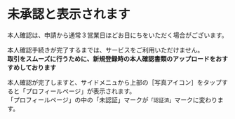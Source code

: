 # 未承認と表示されます

本人確認は、申請から通常３営業日ほどお日にちをいただく場合がございます。

本人確認手続きが完了するまでは、サービスをご利用いただけません。  
**取引をスムーズに行うために、新規登録時の本人確認書類のアップロードをおすすめしております**

本人確認が完了しますと、サイドメニュから上部の［写真アイコン］をタップすると「プロフィールページ」が表示されます。  
「プロフィールページ」の中の「未認証」マークが`「認証済」`マークに変わります。